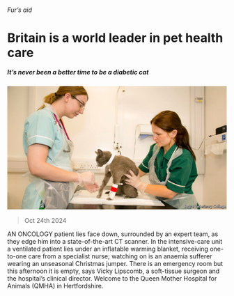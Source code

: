 ###### Fur’s aid

# Britain is a world leader in pet health care 

##### It’s never been a better time to be a diabetic cat 

![image](images/20241026_BRP504.jpg) 

> Oct 24th 2024 

AN ONCOLOGY patient lies face down, surrounded by an expert team, as they edge him into a state-of-the-art CT scanner. In the intensive-care unit a ventilated patient lies under an inflatable warming blanket, receiving one-to-one care from a specialist nurse; watching on is an anaemia sufferer wearing an unseasonal Christmas jumper. There is an emergency room but this afternoon it is empty, says Vicky Lipscomb, a soft-tissue surgeon and the hospital’s clinical director. Welcome to the Queen Mother Hospital for Animals (QMHA) in Hertfordshire.

